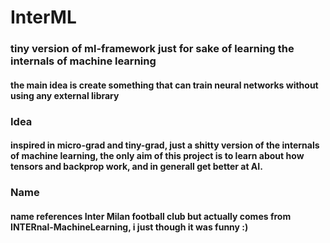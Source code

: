 # InterML
### tiny version of ml-framework just for sake of learning the internals of machine learning
#### the main idea is create something that can train neural networks without using any external library
### Idea
#### inspired in micro-grad and tiny-grad, just a shitty version of the internals of machine learning, the only aim of this project is to learn about how tensors and backprop work, and in generall get better at AI.


### Name
#### name references Inter Milan football club but actually comes from INTERnal-MachineLearning, i just though it was funny :)

